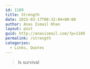 ```yaml
---
id: 1189
title: Strength
date: 2015-03-17T08:32:04+00:00
author: Anas Ismail Khan
layout: post
guid: http://anasismail.com/?p=1189
permalink: /strength
categories:
  - Links, Quotes
---
```

> Is survival